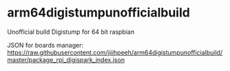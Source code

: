 # arm64digistumpunofficialbuild
Unofficial build Digistump for 64 bit raspbian


JSON for boards manager:
https://raw.githubusercontent.com/jiiihpeeh/arm64digistumpunofficialbuild/master/package_rpi_digispark_index.json
